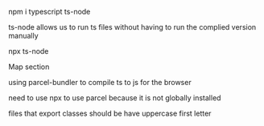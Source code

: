 npm i typescript ts-node

ts-node allows us to run ts files without having to run the complied version manually

npx ts-node <path of file>

Map section

using parcel-bundler to compile ts to js for the browser

need to use npx to use parcel because it is not globally installed

files that export classes should be have uppercase first letter
